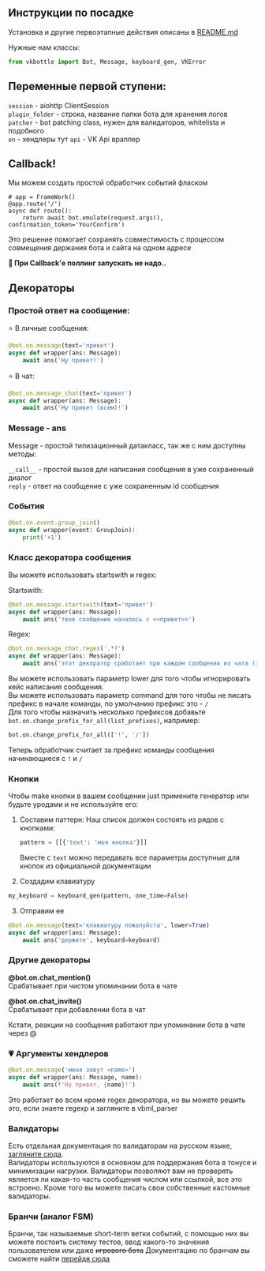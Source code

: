 ## Инструкции по посадке

Установка и другие первоэтапные действия описаны в [README.md](/README.md)

Нужные нам классы:

```python
from vkbottle import Bot, Message, keyboard_gen, VKError
```

## Переменные первой ступени:

`session` - aiohttp ClientSession  
`plugin_folder` - строка, название папки бота для хранения логов  
`patcher` -  bot patching class, нужен для валидаторов, whitelistа и подобного  
`on` - хендлеры тут
`api` - VK Api враппер

## Callback!

Мы можем создать простой обработчик событий фласком

```
# app = FrameWork()
@app.route('/')
async def route():
    return await bot.emulate(request.args(), confirmation_token='YourConfirm')
```

Это решение помогает сохранять совместимость с процессом совмещения держания бота и сайта на одном адресе

**:cowboy_hat_face: При Callback'е поллинг запускать не надо..**

## Декораторы

### Простой ответ на сообщение:

:star: В личные сообщения:

```python
@bot.on.message(text='привет')
async def wrapper(ans: Message):
    await ans('Ну привет!')
```

:star: В чат:

```python
@bot.on.message_chat(text='привет')
async def wrapper(ans: Message):
    await ans('Ну привет (всем)!')
```

### Message - ans

Message - простой типизационный датакласс, так же с ним доступны методы:  

`__call__` - простой вызов для написания сообщения в уже сохраненный диалог  
`reply` - ответ на сообщение с уже сохраненным id сообщения

### События

```python
@bot.on.event.group_join()
async def wrapper(event: GroupJoin):
    print('+1')
```

### Класс декоратора сообщения

Вы можете использовать startswith и regex:

Startswith:

```python
@bot.on.message.startswith(text='привет')
async def wrapper(ans: Message):
    await ans('твое сообщение началось с <<привет>>')
```

Regex:

```python
@bot.on.message_chat.regex('.*?')
async def wrapper(ans: Message):
    await ans('этот декоратор сработает при каждом сообщении из чата (зач?)')
```

Вы можете использовать параметр lower для того чтобы игнорировать кейс написания сообщения.  
Вы можете использовать параметр command для того чтобы не писать префикс в начале команды, по умолчанию префикс это - `/`  
Для того чтобы назначить несколько префиксов добавьте `bot.on.change_prefix_for_all(list_prefixes)`, например:
```python
bot.on.change_prefix_for_all(['!', '/'])
```
Теперь обработчик считает за префикс команды сообщения начинающиеся с `!` и `/`

### Кнопки

Чтобы make кнопки в вашем сообщении just примените генератор или будьте уродами и не используйте его:

1) Составим паттерн:
   Наш список должен состоять из рядов с кнопками:  
   
   ```python
   pattern = [[{'text': 'моя кнопка'}]]
   ```
   
   Вместе с `text` можно передавать все параметры доступные для кнопок из официальной документации

2) Создадим клавиатуру

```python
my_keyboard = keyboard_gen(pattern, one_time=False)
```

3) Отправим ее

```python
@bot.on.message(text='клавиатуру пожалуйста', lower=True)
async def wrapper(ans: Message):
    await ans('держите', keyboard=keyboard)
```

### Другие декораторы

**@bot.on.chat_mention()**  
Срабатывает при чистом упоминании бота в чате

**@bot.on.chat_invite()**  
Срабатывает при добавлении бота в чат

Кстати, реакции на сообщения работают при упоминании бота в чате через @ 

### :heartpulse: Аргументы хендлеров

```python
@bot.on.message('меня зовут <name>')
async def wrapper(ans: Message, name):
    await ans(f'Ну привет, {name}!')
```

Это работает во всем кроме regex декоратора, но вы можете решить это, если знаете regexp и загляните в vbml_parser  

### Валидаторы

Есть отдельная документация по валидаторам на русском языке, [загляните сюда](docs/validators-docs.md).  
Валидаторы используются в основном для поддержания бота в тонусе и минимизации нагрузки. Валидаторы позволяют вам не проверять является ли какая-то часть сообщения числом или ссылкой, все это встроено. Кроме того вы можете писать свои собственные кастомные валидаторы.

### Бранчи (аналог FSM)

Бранчи, так называемые short-term ветки событий, с помощью них вы можете постоить систему тестов, ввод какого-то значения пользователем или даже ~~игрового бота~~
Документацию по бранчам вы сможете найти [перейдя сюда](docs/branches.ru.md)
